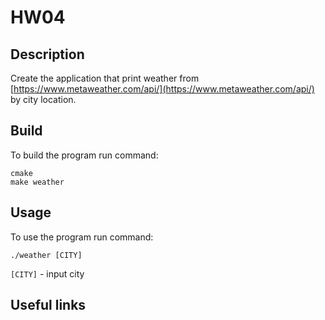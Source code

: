 # HW04 

## Description

Create the application that print weather from [https://www.metaweather.com/api/](https://www.metaweather.com/api/) by 
city location.

## Build

To build the program run command:

```
cmake
make weather
```

## Usage

To use the program run command:

```
./weather [CITY]
```

`[CITY]` - input city


## Useful links 
